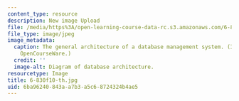 ```yaml
---
content_type: resource
description: New image Upload
file: /media/https%3A/open-learning-course-data-rc.s3.amazonaws.com/6-830-database-systems-fall-2010/6ba96240843aa7b3a5c68724324b4ae5_6-830f10-th.jpg
file_type: image/jpeg
image_metadata:
  caption: The general architecture of a database management system. (Image by MIT
    OpenCourseWare.)
  credit: ''
  image-alt: Diagram of database architecture.
resourcetype: Image
title: 6-830f10-th.jpg
uid: 6ba96240-843a-a7b3-a5c6-8724324b4ae5
---
```

